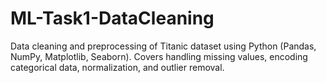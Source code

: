 # ML-Task1-DataCleaning
Data cleaning and preprocessing of Titanic dataset using Python (Pandas, NumPy, Matplotlib, Seaborn). Covers handling missing values, encoding categorical data, normalization, and outlier removal.
